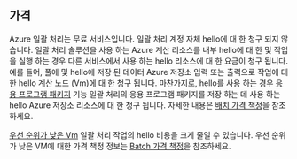 ## <a name="pricing"></a>가격

Azure 일괄 처리는 무료 서비스입니다. 일괄 처리 계정 자체 hello에 대 한 청구 되지 않습니다. 일괄 처리 솔루션을 사용 하는 Azure 계산 리소스를 내부 hello에 대 한 및 작업을 실행 하는 경우 다른 서비스에서 사용 하는 hello 리소스에 대 한 요금이 청구 됩니다. 예를 들어, 풀에 및 hello에 저장 된 데이터 Azure 저장소 입력 또는 출력으로 작업에 대 한 hello 계산 노드 (Vm)에 대 한 청구 됩니다. 마찬가지로, hello를 사용 하는 경우 [응용 프로그램 패키지](../articles/batch/batch-application-packages.md) 기능 일괄 처리의 응용 프로그램 패키지를 저장 하는 데 사용 하는 hello Azure 저장소 리소스에 대 한 청구 됩니다. 자세한 내용은 [배치 가격 책정](https://azure.microsoft.com/pricing/details/batch/)을 참조하세요.

[우선 순위가 낮은 Vm](../articles/batch/batch-low-pri-vms.md) 일괄 처리 작업의 hello 비용을 크게 줄일 수 있습니다. 우선 순위가 낮은 VM에 대한 가격 책정 정보는 [Batch 가격 책정](https://azure.microsoft.com/pricing/details/batch/)을 참조하세요. 
